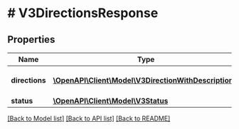 # # V3DirectionsResponse

## Properties

Name | Type | Description | Notes
------------ | ------------- | ------------- | -------------
**directions** | [**\OpenAPI\Client\Model\V3DirectionWithDescription[]**](V3DirectionWithDescription.md) | Directions of travel of route | [optional]
**status** | [**\OpenAPI\Client\Model\V3Status**](V3Status.md) |  | [optional]

[[Back to Model list]](../../README.md#models) [[Back to API list]](../../README.md#endpoints) [[Back to README]](../../README.md)

